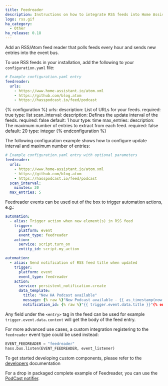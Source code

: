 ```yaml
---
title: Feedreader
description: Instructions on how to integrate RSS feeds into Home Assistant.
logo: rss.gif
ha_category:
  - Other
ha_release: 0.18
---
```


Add an RSS/Atom feed reader that polls feeds every hour and sends new entries into the event bus.

To use RSS feeds in your installation, add the following to your `configuration.yaml` file:

```yaml
# Example configuration.yaml entry
feedreader:
  urls:
    - https://www.home-assistant.io/atom.xml
    - https://github.com/blog.atom
    - https://hasspodcast.io/feed/podcast
```

{% configuration %}
  urls:
    description: List of URLs for your feeds.
    required: true
    type: list
  scan_interval:
    description: Defines the update interval of the feeds.
    required: false
    default: 1 hour
    type: time
  max_entries:
    description: The maximum number of entries to extract from each feed.
    required: false
    default: 20
    type: integer
{% endconfiguration %}

The following configuration example shows how to configure update interval and maximum number of entries:

```yaml
# Example configuration.yaml entry with optional parameters
feedreader:
  urls:
    - https://www.home-assistant.io/atom.xml
    - https://github.com/blog.atom
    - https://hasspodcast.io/feed/podcast
  scan_interval:
    minutes: 30
  max_entries: 5
```

Feedreader events can be used out of the box to trigger automation actions, e.g.:

```yaml
automation:
  - alias: Trigger action when new element(s) in RSS feed
    trigger:
      platform: event
      event_type: feedreader
    action:
      service: script.turn_on
      entity_id: script.my_action
```

```yaml
automation:
  - alias: Send notification of RSS feed title when updated
    trigger:
      platform: event
      event_type: feedreader
    action:
      service: persistent_notification.create
      data_template:
        title: "New HA Podcast available"
        message: {% raw %}"New Podcast available - {{ as_timestamp(now()) | timestamp_custom('%I:%M:%S %p %d%b%Y', true) }}"{% endraw %}
        notification_id: {% raw %}"{{ trigger.event.data.title }}"{% endraw %}
```

Any field under the `<entry>` tag in the feed can be used for example `trigger.event.data.content` will get the body of the feed entry.

For more advanced use cases, a custom integration registering to the `feedreader` event type could be used instead:

```python
EVENT_FEEDREADER = "feedreader"
hass.bus.listen(EVENT_FEEDREADER, event_listener)
```

To get started developing custom components, please refer to the [developers](/developers) documentation

For a drop in packaged complete example of Feedreader, you can use the [PodCast notifier](https://github.com/CCOSTAN/Home-AssistantConfig/blob/master/config/packages/hasspodcast.yaml).
